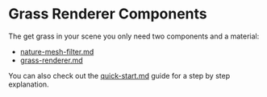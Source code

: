 # Grass Renderer Components

The get grass in your scene you only need two components and a material:

* [nature-mesh-filter.md](nature-mesh-filter.md "mention")
* [grass-renderer.md](grass-renderer.md "mention")

You can also check out the [quick-start.md](../quick-start.md "mention") guide for a step by step explanation.
